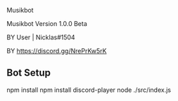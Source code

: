 Musikbot

Musikbot Version 1.0.0 Beta

BY User | Nicklas#1504

BY https://discord.gg/NrePrKw5rK


## Bot Setup

npm install
npm install discord-player
node ./src/index.js
